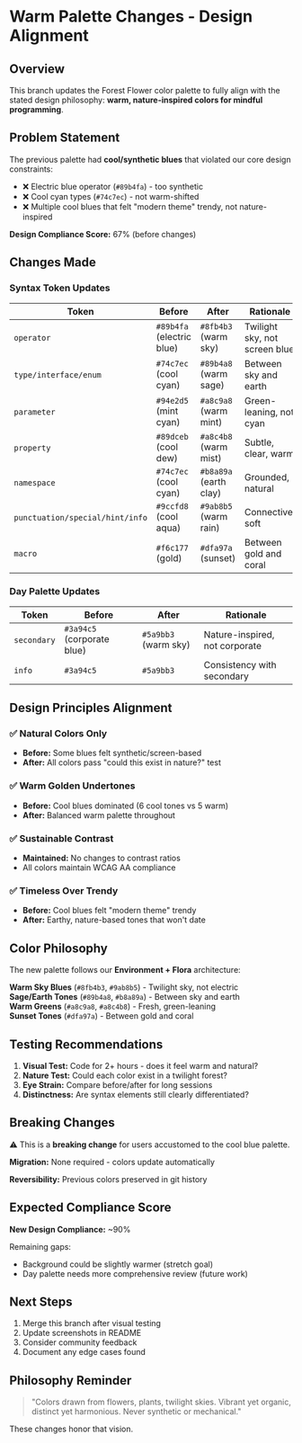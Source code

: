 # Warm Palette Changes - Design Alignment

## Overview

This branch updates the Forest Flower color palette to fully align with the stated design philosophy: **warm, nature-inspired colors for mindful programming**.

## Problem Statement

The previous palette had **cool/synthetic blues** that violated our core design constraints:
- ❌ Electric blue operator (`#89b4fa`) - too synthetic
- ❌ Cool cyan types (`#74c7ec`) - not warm-shifted
- ❌ Multiple cool blues that felt "modern theme" trendy, not nature-inspired

**Design Compliance Score:** 67% (before changes)

## Changes Made

### Syntax Token Updates

| Token | Before | After | Rationale |
|-------|--------|-------|-----------|
| `operator` | `#89b4fa` (electric blue) | `#8fb4b3` (warm sky) | Twilight sky, not screen blue |
| `type/interface/enum` | `#74c7ec` (cool cyan) | `#89b4a8` (warm sage) | Between sky and earth |
| `parameter` | `#94e2d5` (mint cyan) | `#a8c9a8` (warm mint) | Green-leaning, not cyan |
| `property` | `#89dceb` (cool dew) | `#a8c4b8` (warm mist) | Subtle, clear, warm |
| `namespace` | `#74c7ec` (cool cyan) | `#b8a89a` (earth clay) | Grounded, natural |
| `punctuation/special/hint/info` | `#9ccfd8` (cool aqua) | `#9ab8b5` (warm rain) | Connective, soft |
| `macro` | `#f6c177` (gold) | `#dfa97a` (sunset) | Between gold and coral |

### Day Palette Updates

| Token | Before | After | Rationale |
|-------|--------|-------|-----------|
| `secondary` | `#3a94c5` (corporate blue) | `#5a9bb3` (warm sky) | Nature-inspired, not corporate |
| `info` | `#3a94c5` | `#5a9bb3` | Consistency with secondary |

## Design Principles Alignment

### ✅ Natural Colors Only
- **Before:** Some blues felt synthetic/screen-based
- **After:** All colors pass "could this exist in nature?" test

### ✅ Warm Golden Undertones
- **Before:** Cool blues dominated (6 cool tones vs 5 warm)
- **After:** Balanced warm palette throughout

### ✅ Sustainable Contrast
- **Maintained:** No changes to contrast ratios
- All colors maintain WCAG AA compliance

### ✅ Timeless Over Trendy
- **Before:** Cool blues felt "modern theme" trendy
- **After:** Earthy, nature-based tones that won't date

## Color Philosophy

The new palette follows our **Environment + Flora** architecture:

**Warm Sky Blues** (`#8fb4b3`, `#9ab8b5`) - Twilight sky, not electric  
**Sage/Earth Tones** (`#89b4a8`, `#b8a89a`) - Between sky and earth  
**Warm Greens** (`#a8c9a8`, `#a8c4b8`) - Fresh, green-leaning  
**Sunset Tones** (`#dfa97a`) - Between gold and coral  

## Testing Recommendations

1. **Visual Test:** Code for 2+ hours - does it feel warm and natural?
2. **Nature Test:** Could each color exist in a twilight forest?
3. **Eye Strain:** Compare before/after for long sessions
4. **Distinctness:** Are syntax elements still clearly differentiated?

## Breaking Changes

⚠️ This is a **breaking change** for users accustomed to the cool blue palette.

**Migration:** None required - colors update automatically

**Reversibility:** Previous colors preserved in git history

## Expected Compliance Score

**New Design Compliance:** ~90%

Remaining gaps:
- Background could be slightly warmer (stretch goal)
- Day palette needs more comprehensive review (future work)

## Next Steps

1. Merge this branch after visual testing
2. Update screenshots in README
3. Consider community feedback
4. Document any edge cases found

## Philosophy Reminder

> "Colors drawn from flowers, plants, twilight skies. Vibrant yet organic, distinct yet harmonious. Never synthetic or mechanical."

These changes honor that vision.
